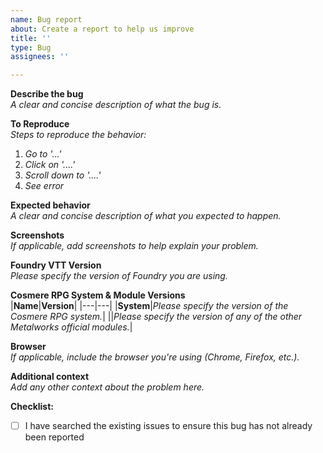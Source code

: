 ```yaml
---
name: Bug report
about: Create a report to help us improve
title: ''
type: Bug
assignees: ''

---
```


**Describe the bug**  
_A clear and concise description of what the bug is._

**To Reproduce**  
_Steps to reproduce the behavior:_
1. _Go to '...'_
2. _Click on '....'_
3. _Scroll down to '....'_
4. _See error_

**Expected behavior**  
_A clear and concise description of what you expected to happen._

**Screenshots**  
_If applicable, add screenshots to help explain your problem._

**Foundry VTT Version**  
_Please specify the version of Foundry you are using._

**Cosmere RPG System & Module Versions**  
|**Name**|**Version**|
|---|---|
|**System**|_Please specify the version of the Cosmere RPG system._|
||_Please specify the version of any of the other Metalworks official modules._|

**Browser**  
_If applicable, include the browser you're using (Chrome, Firefox, etc.)._

**Additional context**  
_Add any other context about the problem here._

**Checklist:**
- [ ] I have searched the existing issues to ensure this bug has not already been reported
